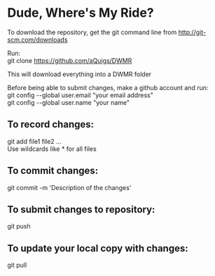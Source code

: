 Dude, Where's My Ride?
======================

To download the repository, get the git command line from
http://git-scm.com/downloads

Run:
<br />
git clone https://github.com/aQuigs/DWMR

This will download everything into a DWMR folder

Before being able to submit changes, make a github account and run:
<br />
git config --global user.email "your email address"
<br />
git config --global user.name "your name"

To record changes:
------------------
git add file1 file2 ...
<br />
Use wildcards like * for all files

To commit changes:
------------------
git commit -m 'Description of the changes' 

To submit changes to repository:
--------------------------------
git push

To update your local copy with changes:
--------------------------------------
git pull

